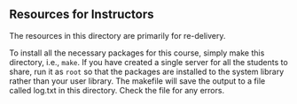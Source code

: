 ## Resources for Instructors

The resources in this directory are primarily for re-delivery.

To install all the necessary packages for this course, simply make this directory, i.e., `make`. If you have created a single server for all the students to share, run it as `root` so that the packages are installed to the system library rather than your user library. The makefile will save the output to a file called log.txt in this directory. Check the file for any errors.